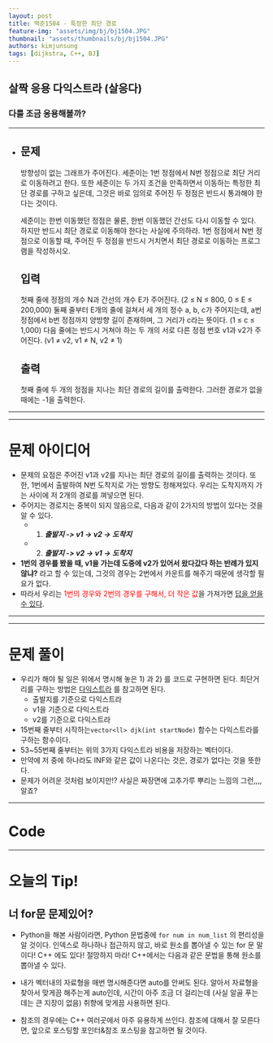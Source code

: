 ```yaml
---
layout: post
title: 백준1504 - 특정한 최단 경로
feature-img: "assets/img/bj/bj1504.JPG"
thumbnail: "assets/thumbnails/bj/bj1504.JPG"
authors: kimjunsung
tags: [dijkstra, C++, BJ] 
---
```


## 살짝 응용 다익스트라 (살응다)

### 다를 조금 응용해볼까?


---
- ## 문제

  방향성이 없는 그래프가 주어진다. 세준이는 1번 정점에서 N번 정점으로 최단 거리로 이동하려고 한다. 또한 세준이는 두 가지 조건을 만족하면서 이동하는 특정한 최단 경로를 구하고 싶은데, 그것은 바로 임의로 주어진 두 정점은 반드시 통과해야 한다는 것이다.

  세준이는 한번 이동했던 정점은 물론, 한번 이동했던 간선도 다시 이동할 수 있다. 하지만 반드시 최단 경로로 이동해야 한다는 사실에 주의하라. 1번 정점에서 N번 정점으로 이동할 때, 주어진 두 정점을 반드시 거치면서 최단 경로로 이동하는 프로그램을 작성하시오.

  ## 입력

  첫째 줄에 정점의 개수 N과 간선의 개수 E가 주어진다. (2 ≤ N ≤ 800, 0 ≤ E ≤ 200,000) 둘째 줄부터 E개의 줄에 걸쳐서 세 개의 정수 a, b, c가 주어지는데, a번 정점에서 b번 정점까지 양방향 길이 존재하며, 그 거리가 c라는 뜻이다. (1 ≤ c ≤ 1,000) 다음 줄에는 반드시 거쳐야 하는 두 개의 서로 다른 정점 번호 v1과 v2가 주어진다. (v1 ≠ v2, v1 ≠ N, v2 ≠ 1)

  ## 출력
  
  첫째 줄에 두 개의 정점을 지나는 최단 경로의 길이를 출력한다. 그러한 경로가 없을 때에는 -1을 출력한다.

---

---
# 문제 아이디어

- 문제의 요점은 주어진 v1과 v2를 지나는 최단 경로의 길이를 출력하는 것이다.  또한, 1번에서 출발하여 N번 도착지로 가는 방향도 정해져있다. 우리는 도착지까지 가는 사이에 저 2개의 경로를 껴넣으면 된다.
- 주어지는 경로지는 중복이 되지 않음으로, 다음과 같이 2가지의 방법이 있다는 것을 알 수 있다.
  - 1)  ***출발지 -> v1 -> v2 -> 도착지***
  - 2)  ***출발지 -> v2 -> v1 -> 도착지***
- **1번의 경우를 봤을 때, v1을 가는데 도중에 v2가 있어서 왔다갔다 하는 반례가 있지 않냐?** 라고 할 수 있는데, 그것의 경우는 2번에서 카운트를 해주기 때문에 생각할 필요가 없다.
- 따라서 우리는 <span style = "color : red">1번의 경우와 2번의 경우를 구해서, 더 작은 값</span>을 가져가면 <u>답을 얻을 수 있다</u>.

---



---
# 문제 풀이

- 우리가 해야 될 일은 위에서 명시해 놓은 1) 과 2) 를 코드로 구현하면 된다. 최단거리를 구하는 방법은 <a href = "https://deveryday.github.io/2020/10/23/Dijkstra.html">다익스트라</a> 를 참고하면 된다.
  - 출발지를 기준으로 다익스트라
  - v1을 기준으로 다익스트라
  - v2를 기준으로 다익스트라
- 15번째 줄부터 시작하는`vector<ll> djk(int startNode)` 함수는 다익스트라를 구하는 함수이다.
- 53~55번째 줄부터는 위의 3가지 다익스트라 비용을 저장하는 벡터이다.
- 만약에 저 중에 하나라도 INF와 같은 값이 나온다는 것은, 경로가 없다는 것을 뜻한다.
- 문제가 어려운 것처럼 보이지만!? 사실은 짜장면에 고추가루 뿌리는 느낌의 그런,,,, 알죠?

---

# Code

<script src="https://gist.github.com/Coreenee/19cf8b01c26ca5667248f695b7ec9c86.js"></script>



---

# 오늘의 Tip!

## 너 for문 문제있어?

- Python을 해본 사람이라면, Python 문법중에 `for num in num_list` 의 편리성을 알 것이다. 인덱스로 하나하나 접근하지 않고, 바로 원소를 뽑아낼 수 있는 for 문 말이다! C++ 에도 있다! 절망하지 마라! C++에서는 다음과 같은 문법을 통해 원소를 뽑아낼 수 있다.

  <script src="https://gist.github.com/Coreenee/c87db9c6b7f27ba49c99ca5067a72518.js"></script>

- 내가 벡터내의 자료형을 매번 명시해준다면 auto를 안써도 된다. 알아서 자료형을 찾아서 맞게끔 해주는게 auto인데, 시간이 아주 조금 더 걸리는데 (사실 알골 푸는데는 큰 지장이 없음) 취향에 맞게끔 사용하면 된다.

- 참조의 경우에는 C++ 여러곳에서 아주 유용하게 쓰인다. 참조에 대해서 잘 모른다면, 앞으로 포스팅할 포인터&참조 포스팅을 참고하면 될 것이다.
